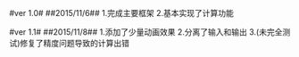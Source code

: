 #ver 1.0#
##2015/11/6##
1.完成主要框架
2.基本实现了计算功能

#ver 1.1#
##2015/11/8##
1.添加了少量动画效果
2.分离了输入和输出
3.(未完全测试)修复了精度问题导致的计算出错

